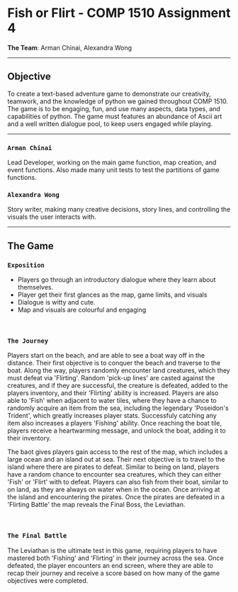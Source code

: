 # Fish or Flirt - COMP 1510 Assignment 4

<b>The Team</b>: Arman Chinai, Alexandra Wong

---

## Objective

To create a text-based adventure game to demonstrate our creativity, teamwork, and the knowledge of python we gained throughout COMP 1510. The game is to be engaging, fun, and use many aspects, data types, and capabilities of python. The game must features an abundance of Ascii art and a well written dialogue pool, to keep users engaged while playing.

---

### `Arman Chinai`

Lead Developer, working on the main game function, map creation, and event functions. Also made many unit tests to test the partitions of game functions. 

### `Alexandra Wong`

Story writer, making many creative decisions, story lines, and controlling the visuals the user interacts with.

---

## The Game

### `Exposition`

* Players go through an introductory dialogue where they learn about themselves.
* Player get their first glances as the map, game limits, and visuals
* Dialogue is witty and cute.
* Map and visuals are colourful and engaging

<br>

### `The Journey`
Players start on the beach, and are able to see a boat way off in the distance. Their first objective is to conquer the beach and traverse to the boat. Along the way, players randomly encounter land creatures, which they must defeat via 'Flirting'. Random 'pick-up lines' are casted against the creatures, and if they are successful, the creature is defeated, added to the players inventory, and their 'Flirting' ability is increased. Players are also able to 'Fish' when adjacent to water tiles, where they have a chance to randomly acquire an item from the sea, including the legendary 'Poseidon's Trident', which greatly increases player stats. Successfuly catching any item also increases a players 'Fishing' ability. Once reaching the boat tile, players receive a heartwarming message, and unlock the boat, adding it to their inventory.

The baot gives players gain access to the rest of the map, which includes a large ocean and an island out at sea. Their next objective is to travel to the island where there are pirates to defeat. Similar to being on land, players have a random chance to encounter sea creatures, which they can either 'Fish' or 'Flirt' with to defeat. Players can also fish from their boat, similar to on land, as they are always on water when in the ocean. Once arriving at the island and encountering the pirates. Once the pirates are defeated in a 'Flirting Battle' the map reveals the Final Boss, the Leviathan. 

<br>

### `The Final Battle`

The Leviathan is the ultimate test in this game, requiring players to have mastered both 'Fishing' and 'Flirting' in their journey across the sea. Once defeated, the player encounters an end screen, where they are able to recap their journey and receive a score based on how many of the game objectives were completed.
